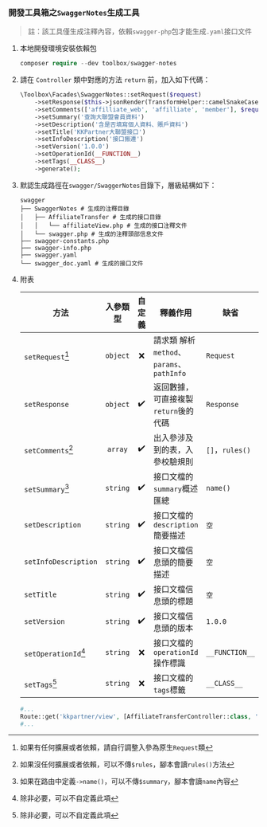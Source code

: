 ### 開發工具箱之`SwaggerNotes`生成工具

> 註：該工具僅生成注釋內容，依賴`swagger-php`包才能生成`.yaml`接口文件

1. 本地開發環境安裝依賴包

     ```php
     composer require --dev toolbox/swagger-notes
     ```

2. 請在 `Controller` 類中對應的方法 `return` 前，加入如下代碼：

   ```php
   \Toolbox\Facades\SwaggerNotes::setRequest($request)
       ->setResponse($this->jsonRender(TransformHelper::camelSnakeCase($result, 'camel_case')))
       ->setComments(['affilliate_web', 'affilliate', 'member'], $request->rules($this->affiliateService))
       ->setSummary('查詢大聯盟會員資料')
       ->setDescription('含是否填寫個人資料、賬戶資料')
       ->setTitle('KKPartner大聯盟接口')
       ->setInfoDescription('接口搬遷')
       ->setVersion('1.0.0')
       ->setOperationId(__FUNCTION__)
       ->setTags(__CLASS__)
       ->generate();
   ```

3. 默認生成路徑在`swagger/SwaggerNotes`目錄下，層級結構如下：

   ```shell
   swagger
   ├── SwaggerNotes # 生成的注釋目錄
   │   ├── AffiliateTransfer # 生成的接口目錄
   │   │   └── affiliateView.php # 生成的接口注釋文件
   │   └── swagger.php # 生成的注釋頭部信息文件
   ├── swagger-constants.php
   ├── swagger-info.php
   ├── swagger.yaml				 
   └── swagger_doc.yaml # 生成的接口文件
   ```

4. 附表

   | 方法                   | 入參類型   |  自定義  |                 釋義作用                  | 缺省             |
   |----------------------|:----------:|:--------:|------------------------------------------|-----------------|
   | `setRequest`[^1]     | `object`   |   ❌    |  請求類 解析`method`、`params`、`pathInfo`  | `Request`       |
   | `setResponse`        | `object`   |   ✔️    |  返回數據，可直接複製`return`後的代碼         | `Response`      |
   | `setComments`[^2]    | `array`    |   ✔️    |  出入參涉及到的表，入參校驗規則               | `[]`，`rules()` |
   | `setSummary`[^3]     | `string`   |   ✔️    |  接口文檔的`summary`概述匯總                | `name()`        |
   | `setDescription`     | `string`   |   ✔️    |  接口文檔的`description`簡要描述            | `空`            |
   | `setInfoDescription` | `string`   |   ✔️    |  接口文檔信息頭的簡要描述                    | `空`            |
   | `setTitle`           | `string`   |   ✔️    |  接口文檔信息頭的標題                       | `空`            |
   | `setVersion`         | `string`   |   ✔️    |  接口文檔信息頭的版本                       | `1.0.0`         |
   | `setOperationId`[^4] | `string`   |   ❌️    |  接口文檔的`operationId`操作標識            | `__FUNCTION__`  |
   | `setTags`[^4]        | `string`   |   ❌    |  接口文檔的`tags`標籤                      | `__CLASS__`     |

   ```php
   #...
   Route::get('kkpartner/view', [AffiliateTransferController::class, 'affiliateView'])->name('查詢大聯盟會員資料');
   #...
   ```

[^1]:如果有任何擴展或者依賴，請自行調整入參為原生`Request`類
[^2]:如果沒任何擴展或者依賴，可以不傳`$rules`，腳本會讀`rules()`方法
[^3]:如果在路由中定義`->name()`，可以不傳`$summary`，腳本會讀`name`內容
[^4]:除非必要，可以不自定義此項